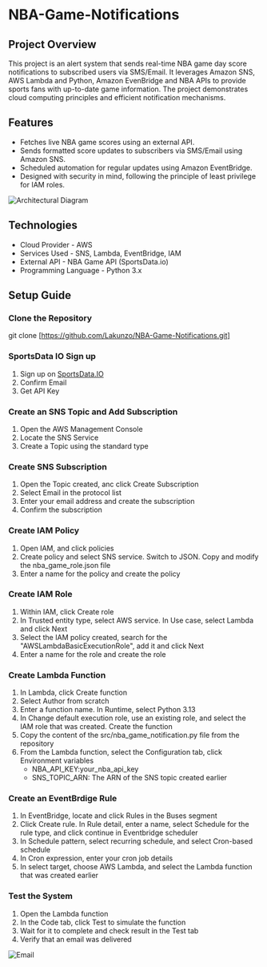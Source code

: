# NBA-Game-Notifications

## Project Overview
This project is an alert system that sends real-time NBA game day score notifications to subscribed users via SMS/Email. It leverages Amazon SNS, AWS Lambda and Python, Amazon EvenBridge and NBA APIs to provide sports fans with up-to-date game information. The project demonstrates cloud computing principles and efficient notification mechanisms.
## Features
* Fetches live NBA game scores using an external API.
* Sends formatted score updates to subscribers via SMS/Email using Amazon SNS.
* Scheduled automation for regular updates using Amazon EventBridge.
* Designed with security in mind, following the principle of least privilege for IAM roles.
  
![Architectural Diagram](https://i.postimg.cc/RFLRYRfW/Event-Drivent-API-drawio-1.png)

## Technologies 
* Cloud Provider - AWS
* Services Used - SNS, Lambda, EventBridge, IAM
* External API - NBA Game API (SportsData.io)
* Programming Language - Python 3.x

## Setup Guide
### Clone the Repository

git clone [https://github.com/Lakunzo/NBA-Game-Notifications.git]

### SportsData IO Sign up
1. Sign up on [SportsData.IO](https://sportsdata.io/)
2. Confirm Email
3. Get API Key

### Create an SNS Topic and Add Subscription
1. Open the AWS Management Console
2. Locate the SNS Service
3. Create a Topic using the standard type

### Create SNS Subscription
1. Open the Topic created, anc click Create Subscription
2. Select Email in the protocol list
3. Enter your email address and create the subscription
4. Confirm the subscription

### Create IAM Policy
1. Open IAM, and click policies
2. Create policy and select SNS service. Switch to JSON. Copy and modify the nba_game_role.json file
3. Enter a name for the policy and create the policy

### Create IAM Role
1. Within IAM, click Create role
2. In Trusted entity type, select AWS service. In Use case, select Lambda and click Next
3. Select the IAM policy created, search for the "AWSLambdaBasicExecutionRole", add it and click Next
4. Enter a name for the role and create the role

### Create Lambda Function
1. In Lambda, click Create function
2. Select Author from scratch
3. Enter a function name. In Runtime, select Python 3.13
4. In Change default execution role, use an existing role, and select the IAM role that was created. Create the function
5. Copy the content of the src/nba_game_notification.py file from the repository
6. From the Lambda function, select the Configuration tab, click Environment variables
   * NBA_API_KEY:your_nba_api_key
   * SNS_TOPIC_ARN: The ARN of the SNS topic created earlier
   
### Create an EventBrdige Rule
1. In EventBridge, locate and click Rules in the Buses segment
2. Click Create rule. In Rule detail, enter a name, select Schedule for the rule type, and click continue in Eventbridge scheduler
3. In Schedule pattern, select recurring schedule, and select Cron-based schedule
4. In Cron expression, enter your cron job details
5. In select target, choose AWS Lambda, and select the Lambda function that was created earlier

### Test the System
1. Open the Lambda function
2. In the Code tab, click Test to simulate the function
3. Wait for it to complete and check result in the Test tab
4. Verify that an email was delivered
   
 ![Email](https://i.postimg.cc/J7XfbQNb/Game-Result.png)   
